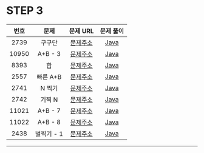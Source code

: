 # STEP 3

| 번호  | 문제                          |                               문제 URL                               |                                                                                                              문제 풀이                                                                                                               |
| :---: | :--------------------------: | :------------------------------------------------------------------: | :----------------------------------------------------------------------------------------------------------------------------------------------------------------------------------------------------------------------------------: |
| 2739 | 구구단         | [문제주소](https://www.acmicpc.net/problem/2739)  | [Java](https://github.com/dms873/Algorithm-Problems/blob/master/Baekjoon/src/step3/Gugudan.java) |
| 10950 | A+B - 3         | [문제주소](https://www.acmicpc.net/problem/10950)  | [Java](https://github.com/dms873/Algorithm-Problems/blob/master/Baekjoon/src/step3/AplusBminus3.java) |
| 8393 | 합         | [문제주소](https://www.acmicpc.net/problem/8393)  | [Java](https://github.com/dms873/Algorithm-Problems/blob/master/Baekjoon/src/step3/Sum.java) |
| 2557 | 빠른 A+B         | [문제주소](https://www.acmicpc.net/problem/15552)  | [Java](https://github.com/dms873/Algorithm-Problems/blob/master/Baekjoon/src/step3/SpeedAplusB.java) |
| 2741 | N 찍기         | [문제주소](https://www.acmicpc.net/problem/2741)  | [Java](https://github.com/dms873/Algorithm-Problems/blob/master/Baekjoon/src/step3/N.java) |
| 2742 | 기찍 N         | [문제주소](https://www.acmicpc.net/problem/2742)  | [Java](https://github.com/dms873/Algorithm-Problems/blob/master/Baekjoon/src/step3/Nreverse.java) |
| 11021 | A+B - 7         | [문제주소](https://www.acmicpc.net/problem/11021)  | [Java](https://github.com/dms873/Algorithm-Problems/blob/master/Baekjoon/src/step3/AplusBminus7.java) |
| 11022 | A+B - 8         | [문제주소](https://www.acmicpc.net/problem/11022)  | [Java](https://github.com/dms873/Algorithm-Problems/blob/master/Baekjoon/src/step3/AplusBminus8.java) |
| 2438 | 별찍기 - 1         | [문제주소](https://www.acmicpc.net/problem/2438)  | [Java](https://github.com/dms873/Algorithm-Problems/blob/master/Baekjoon/src/step3/Star1.java) |




---
